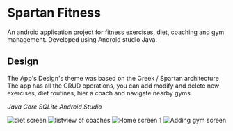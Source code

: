 # Spartan Fitness
An android application project for fitness exercises, diet, coaching and gym management. Developed using Android studio Java. 
## Design
The App's Design's theme was based on the Greek / Spartan architecture
The app has all the CRUD operations, you can add modify and delete new exercises, diet routines, hier a coach and navigate nearby gyms. 

*Java Core*
*SQLite*
*Android Studio*

![diet screen](https://github.com/Walid-AMARA/Spartan_Fitness/assets/59109675/c1741e42-a69a-4f3b-a8b0-1bbde458845e)
![listview of coaches](https://github.com/Walid-AMARA/Spartan_Fitness/assets/59109675/2a4fb52c-b470-49c0-9fc3-700117045420)
![Home screen 1](https://github.com/Walid-AMARA/Spartan_Fitness/assets/59109675/4d8a3ce4-c57f-4c47-974d-58e5cfa07c25)
![Adding gym screen](https://github.com/Walid-AMARA/Spartan_Fitness/assets/59109675/daf98253-8d24-4554-a7a6-4d848ead9a90)
